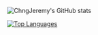 ![ChngJeremy's GitHub stats](https://github-readme-stats.vercel.app/api?username=ChngJeremy&show_icons=true&theme=radical&count_private=true)

[![Top Languages](https://github-readme-stats.vercel.app/api/top-langs/?username=ChngJeremy&layout=compact&theme=radical)](https://github.com/anuraghazra/github-readme-stats)
